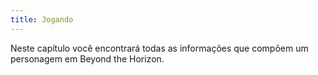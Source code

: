 ```yaml
---
title: Jogando
---
```


Neste capítulo você encontrará todas as informações que compõem um personagem em Beyond the Horizon.
